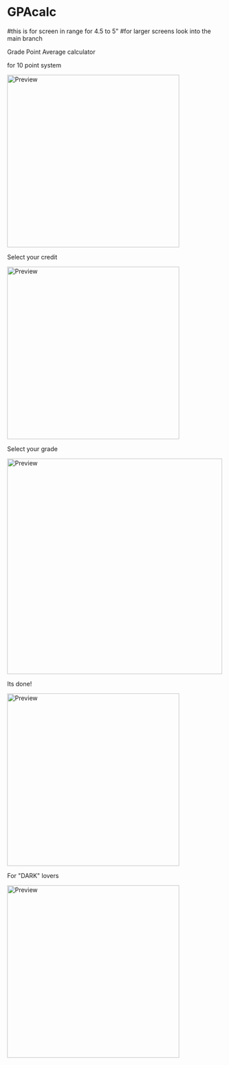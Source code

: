 # GPAcalc
#this is for screen in range for 4.5 to 5"
#for larger screens look into the main branch

Grade Point Average calculator

for 10 point system

<img src="https://raw.github.com/DevGautam2000/GPAcalc/master_smaller_screens/images/appSimul.png"  alt="Preview" width=400>

Select your credit

<img src="https://raw.github.com/DevGautam2000/GPAcalc/master_smaller_screens/images/credit.png"  alt="Preview" width=400>

Select your grade

<img src="https://raw.github.com/DevGautam2000/GPAcalc/master_smaller_screens/images/grade.png"  alt="Preview" width=500>

Its done! 

<img src="https://raw.github.com/DevGautam2000/GPAcalc/master_smaller_screens/images/calculated.png"  alt="Preview" width=400>

For "DARK" lovers

<img src="https://raw.github.com/DevGautam2000/GPAcalc/master_smaller_screens/images/dark.png"  alt="Preview" width=400>
